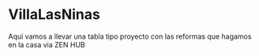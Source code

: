 # VillaLasNinas
Aquí vamos a llevar una tabla tipo proyecto con las reformas que hagamos en la casa via ZEN HUB
